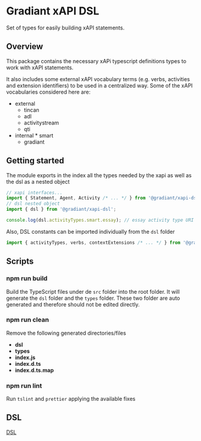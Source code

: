 # Gradiant xAPI DSL

Set of types for easily building xAPI statements.

## Overview

This package contains the necessary xAPi typescript definitions types to work with xAPI statements.

It also includes some external xAPI vocabulary terms (e.g. verbs, activities and extension identifiers) to be used in a centralized way. Some of the xAPI vocabularies considered here are:

- external
  - tincan
  - adl
  - activitystream
  - qti
- internal \* smart
  - gradiant

## Getting started

The module exports in the index all the types needed by the xapi as well as the dsl as a nested object

```javascript
// xapi interfaces...
import { Statement, Agent, Activity /* ... */ } from '@gradiant/xapi-dsl';
// dsl nested object
import { dsl } from '@gradiant/xapi-dsl';

console.log(dsl.activityTypes.smart.essay); // essay activity type URI
```

Also, DSL constants can be imported individually from the `dsl` folder

```javascript
import { activityTypes, verbs, contextExtensions /* ... */ } from '@gradiant/xapi-dsl/dsl';
```

## Scripts

### npm run build

Build the TypeScript files under de `src` folder into the root folder.
It will generate the `dsl` folder and the `types` folder.
These two folder are auto generated and therefore should not be edited directly.

### npm run clean

Remove the following generated directories/files

- **dsl**
- **types**
- **index.js**
- **index.d.ts**
- **index.d.ts.map**

### npm run lint

Run `tslint` and `prettier` applying the available fixes

## DSL

[DSL](./dsl-definition.json)
